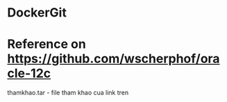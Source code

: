 # DockerGit
# Reference on https://github.com/wscherphof/oracle-12c
thamkhao.tar - file tham khao cua link tren
